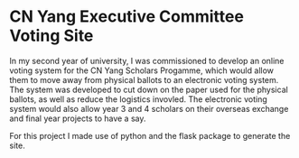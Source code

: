 # CN Yang Executive Committee Voting Site

In my second year of university, I was commissioned to develop an online voting system for the CN Yang Scholars Progamme, which would allow them to move away from physical ballots to an electronic voting system. The system was developed to cut down on the paper used for the physical ballots, as well as reduce the logistics invovled. The electronic voting system would also allow year 3 and 4 scholars on their overseas exchange and final year projects to have a say.

For this project I made use of python and the flask package to generate the site. 